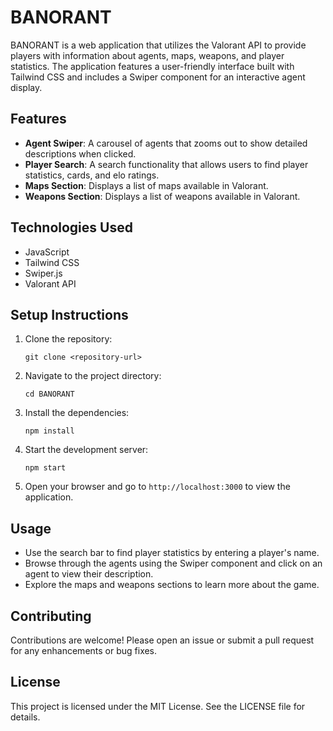 # BANORANT

BANORANT is a web application that utilizes the Valorant API to provide players with information about agents, maps, weapons, and player statistics. The application features a user-friendly interface built with Tailwind CSS and includes a Swiper component for an interactive agent display.

## Features

- **Agent Swiper**: A carousel of agents that zooms out to show detailed descriptions when clicked.
- **Player Search**: A search functionality that allows users to find player statistics, cards, and elo ratings.
- **Maps Section**: Displays a list of maps available in Valorant.
- **Weapons Section**: Displays a list of weapons available in Valorant.

## Technologies Used

- JavaScript
- Tailwind CSS
- Swiper.js
- Valorant API

## Setup Instructions

1. Clone the repository:
   ```
   git clone <repository-url>
   ```

2. Navigate to the project directory:
   ```
   cd BANORANT
   ```

3. Install the dependencies:
   ```
   npm install
   ```

4. Start the development server:
   ```
   npm start
   ```

5. Open your browser and go to `http://localhost:3000` to view the application.

## Usage

- Use the search bar to find player statistics by entering a player's name.
- Browse through the agents using the Swiper component and click on an agent to view their description.
- Explore the maps and weapons sections to learn more about the game.

## Contributing

Contributions are welcome! Please open an issue or submit a pull request for any enhancements or bug fixes.

## License

This project is licensed under the MIT License. See the LICENSE file for details.